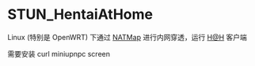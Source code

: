 # STUN_HentaiAtHome
Linux (特别是 OpenWRT) 下通过 [NATMap](https://github.com/heiher/natmap) 进行内网穿透，运行 [H@H](https://ehwiki.org/wiki/Hentai@Home) 客户端

需要安装 curl miniupnpc screen
